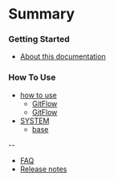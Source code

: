 # Summary

### Getting Started

* [About this documentation](README.md)

### How To Use

* [how to use](how-to-use/README.md)
    * [GitFlow](how-to-use/GitFlow.md)
    * [GitFlow](how-to-use/GitFlow.md)
* [SYSTEM]()
    * [base]()

--

* [FAQ](FAQ.md)
* [Release notes](CHANGES.md)
